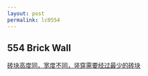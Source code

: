 ```yaml
---
layout: post
permalink: lc0554 
---
```


## 554 Brick Wall

[砖块高度同，宽度不同，竖穿需要经过最少的砖块](https://leetcode-cn.com/problems/brick-wall/solution/gong-shui-san-xie-zheng-nan-ze-fan-shi-y-gsri/)